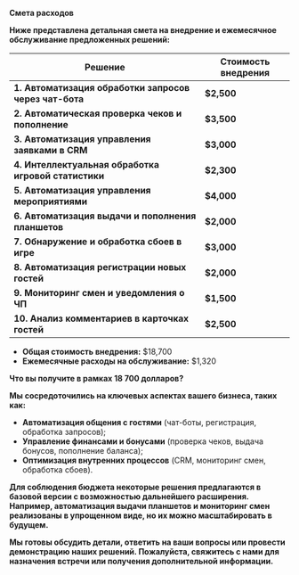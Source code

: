 **Смета расходов** 

**Ниже представлена детальная смета на внедрение и ежемесячное обслуживание предложенных решений:**

| **Решение**                                                                               | **Стоимость внедрения**                             |
| ------------------------------------------------------------------------------------------------------ | --------------------------------------------------------------------------- |
| **1. Автоматизация обработки запросов через чат-бота** | **$2,500**                                | **$150/месяц** |
| **2. Автоматическая проверка чеков и пополнение**          | **$3,500**                                | **$120/месяц** |
| **3. Автоматизация управления заявками в CRM**                   | **$3,000**                                | **$150/месяц** |
| **4. Интеллектуальная обработка игровой статистики**   | **$2,300**                                | **$150/месяц** |
| **5. Автоматизация управления мероприятиями**                | **$4,000**                                | **$100/месяц** |
| **6. Автоматизация выдачи и пополнения планшетов**        | **$2,000**                                | **$100/месяц** |
| **7. Обнаружение и обработка сбоев в игре**                       | **$3,000**                                | **$100/месяц** |
| **8. Автоматизация регистрации новых гостей**                 | **$2,000**                                | **$150/месяц** |
| **9. Мониторинг смен и уведомления о ЧП**                           | **$1,500**                                | **$100/месяц** |
| **10. Анализ комментариев в карточках гостей**                 | **$2,500**                                | **$150/месяц** |

* **Общая стоимость внедрения:** $18,700
* **Ежемесячные расходы на обслуживание:** $1,320

**Что вы получите в рамках 18 700 долларов?**

**Мы сосредоточились на ключевых аспектах вашего бизнеса, таких как:**

* **Автоматизация общения с гостями** (чат-боты, регистрация, обработка запросов);
* **Управление финансами и бонусами** (проверка чеков, выдача бонусов, пополнение баланса);
* **Оптимизация внутренних процессов** (CRM, мониторинг смен, обработка сбоев).

**Для соблюдения бюджета некоторые решения предлагаются в базовой версии с возможностью дальнейшего расширения. Например, автоматизация выдачи планшетов и мониторинг смен реализованы в упрощенном виде, но их можно масштабировать в будущем.**

**Мы готовы обсудить детали, ответить на ваши вопросы или провести демонстрацию наших решений. Пожалуйста, свяжитесь с нами для назначения встречи или получения дополнительной информации.**
